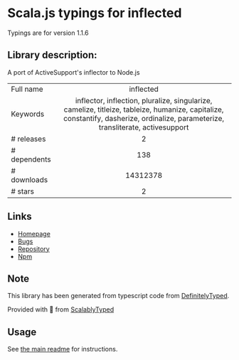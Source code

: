 
# Scala.js typings for inflected

Typings are for version 1.1.6

## Library description:
A port of ActiveSupport's inflector to Node.js

|                    |                 |
| ------------------ | :-------------: |
| Full name          | inflected |
| Keywords           | inflector, inflection, pluralize, singularize, camelize, titleize, tableize, humanize, capitalize, constantify, dasherize, ordinalize, parameterize, transliterate, activesupport |
| # releases         | 2 |
| # dependents       | 138 |
| # downloads        | 14312378 |
| # stars            | 2 |

## Links
- [Homepage](https://github.com/martinandert/inflected#readme)
- [Bugs](https://github.com/martinandert/inflected/issues)
- [Repository](https://github.com/martinandert/inflected)
- [Npm](https://www.npmjs.com/package/inflected)
    


## Note
This library has been generated from typescript code from [DefinitelyTyped](https://definitelytyped.org).

Provided with :purple_heart: from [ScalablyTyped](https://github.com/oyvindberg/ScalablyTyped)

## Usage
See [the main readme](../../readme.md) for instructions.


